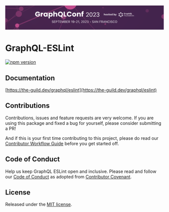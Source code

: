 [![GraphQL Conf 2023](/GraphQLConf-2023-Banner.png)](https://graphql.org/conf/)

# GraphQL-ESLint

[![npm version](https://badge.fury.io/js/%40graphql-eslint%2Feslint-plugin.svg)](https://badge.fury.io/js/%40graphql-eslint%2Feslint-plugin)

## Documentation

[https://the-guild.dev/graphql/eslint](https://the-guild.dev/graphql/eslint)

## Contributions

Contributions, issues and feature requests are very welcome. If you are using this package and fixed
a bug for yourself, please consider submitting a PR!

And if this is your first time contributing to this project, please do read our
[Contributor Workflow Guide](https://github.com/the-guild-org/Stack/blob/master/CONTRIBUTING.md)
before you get started off.

## Code of Conduct

Help us keep GraphQL ESLint open and inclusive. Please read and follow our
[Code of Conduct](https://github.com/the-guild-org/Stack/blob/master/CODE_OF_CONDUCT.md) as adopted
from [Contributor Covenant](https://contributor-covenant.org).

## License

Released under the [MIT license](./LICENSE).
